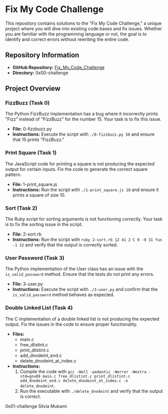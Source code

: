 # Fix My Code Challenge

This repository contains solutions to the "Fix My Code Challenge," a unique project where you will dive into existing code bases and fix issues. Whether you are familiar with the programming language or not, the goal is to identify and correct errors without rewriting the entire code.

## Repository Information

- **GitHub Repository:** [Fix_My_Code_Challenge](https://github.com/your-username/Fix_My_Code_Challenge)
- **Directory:** 0x00-challenge

## Project Overview

### FizzBuzz (Task 0)

The Python FizzBuzz implementation has a bug where it incorrectly prints "Fizz" instead of "FizzBuzz" for the number 15. Your task is to fix this issue.

- **File:** 0-fizzbuzz.py
- **Instructions:** Execute the script with `./0-fizzbuzz.py 50` and ensure that 15 prints "FizzBuzz."

### Print Square (Task 1)

The JavaScript code for printing a square is not producing the expected output for certain inputs. Fix the code to generate the correct square pattern.

- **File:** 1-print_square.js
- **Instructions:** Run the script with `./1-print_square.js 10` and ensure it prints a square of size 10.

### Sort (Task 2)

The Ruby script for sorting arguments is not functioning correctly. Your task is to fix the sorting issue in the script.

- **File:** 2-sort.rb
- **Instructions:** Run the script with `ruby 2-sort.rb 12 41 2 C 9 -9 31 fun -1 32` and verify that the output is correctly sorted.

### User Password (Task 3)

The Python implementation of the User class has an issue with the `is_valid_password` method. Ensure that the tests do not print any errors.

- **File:** 3-user.py
- **Instructions:** Execute the script with `./3-user.py` and confirm that the `is_valid_password` method behaves as expected.

### Double Linked List (Task 4)

The C implementation of a double linked list is not producing the expected output. Fix the issues in the code to ensure proper functionality.

- **Files:**
  - main.c
  - free_dlistint.c
  - print_dlistint.c
  - add_dnodeint_end.c
  - delete_dnodeint_at_index.c
- **Instructions:**
  1. Compile the code with `gcc -Wall -pedantic -Werror -Wextra -std=gnu89 main.c free_dlistint.c print_dlistint.c add_dnodeint_end.c delete_dnodeint_at_index.c -o delete_dnodeint`.
  2. Run the executable with `./delete_dnodeint` and verify that the output is correct.



0x01-challenge
Silvia Mukami
